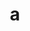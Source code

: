 ---
layout: cake
title:  a
type: cake
comic: cake_39.png
name: New Website!
hovertext: heh heh
next: 40
prev: 38
---